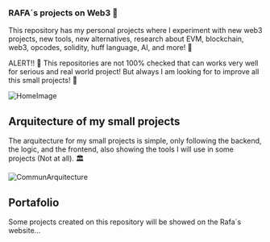 ### RAFA´s projects on Web3 🦄

This repository has my personal projects where I experiment with new web3 projects, new tools, new alternatives, research about EVM, blockchain, web3, opcodes, solidity, huff language, AI, and more! 🚀

ALERT!! 🚨
This repositories are not 100% checked that can works very well for serious and real world project!
But always I am looking for to improve all this small projects! 📝

![HomeImage](https://raw.githubusercontent.com/RafaBlockDev/Personsal-Web3-Projects/main/Tools/images/HomeImage.jpg)

## Arquitecture of my small projects

The arquitecture for my small projects is simple, only following the backend, the logic, and the frontend, also showing the tools I will use in some projects (Not at all). 🏛

![CommunArquitecture](https://raw.githubusercontent.com/RafaBlockDev/Personsal-Web3-Projects/main/Tools/images/Commun_Arquitecture.png)

## Portafolio

Some projects created on this repository will be showed on the Rafa´s website...
